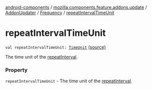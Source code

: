 [android-components](../../../index.md) / [mozilla.components.feature.addons.update](../../index.md) / [AddonUpdater](../index.md) / [Frequency](index.md) / [repeatIntervalTimeUnit](./repeat-interval-time-unit.md)

# repeatIntervalTimeUnit

`val repeatIntervalTimeUnit: `[`TimeUnit`](https://developer.android.com/reference/java/util/concurrent/TimeUnit.html) [(source)](https://github.com/mozilla-mobile/android-components/blob/master/components/feature/addons/src/main/java/mozilla/components/feature/addons/update/AddonUpdater.kt#L131)

The time unit of the [repeatInterval](repeat-interval.md).

### Property

`repeatIntervalTimeUnit` - The time unit of the [repeatInterval](repeat-interval.md).